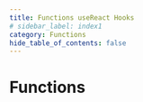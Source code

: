 ```yaml
---
title: Functions useReact Hooks
# sidebar_label: index1
category: Functions
hide_table_of_contents: false
---
```


# Functions

<script setup>
import FunctionsFilter from '../.vitepress/theme/components/FunctionsFilter.vue'
</script>

<FunctionsFilter />
